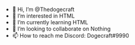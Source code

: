 - 👋 Hi, I’m @Thedogecraft
- 👀 I’m interested in HTML
- 🌱 I’m currently learning HTML
- 💞️ I’m looking to collaborate on Nothing
- 📫 How to reach me Discord: Dogecraft#9990

<!---
Thedogecraft/Thedogecraft is a ✨ special ✨ repository because its `README.md` (this file) appears on your GitHub profile.
You can click the Preview link to take a look at your changes.
--->

